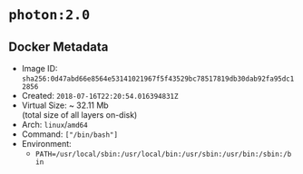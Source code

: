 # `photon:2.0`

## Docker Metadata

- Image ID: `sha256:0d47abd66e8564e53141021967f5f43529bc78517819db30dab92fa95dc12856`
- Created: `2018-07-16T22:20:54.016394831Z`
- Virtual Size: ~ 32.11 Mb  
  (total size of all layers on-disk)
- Arch: `linux`/`amd64`
- Command: `["/bin/bash"]`
- Environment:
  - `PATH=/usr/local/sbin:/usr/local/bin:/usr/sbin:/usr/bin:/sbin:/bin`
